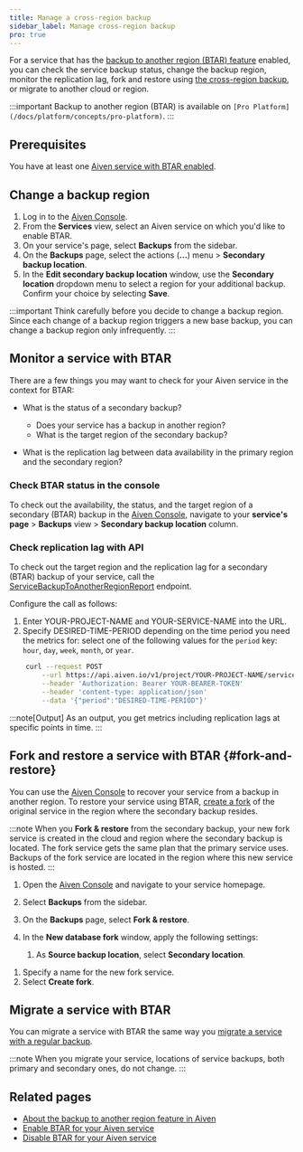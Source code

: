 ```yaml
---
title: Manage a cross-region backup
sidebar_label: Manage cross-region backup
pro: true
---
```


For a service that has the [backup to another region (BTAR) feature](/docs/platform/concepts/backup-to-another-region) enabled, you can check the service backup status, change the backup region, monitor the replication lag, fork and restore using [the cross-region backup](/docs/platform/concepts/backup-to-another-region), or migrate to another cloud or region.

:::important
Backup to another region (BTAR) is available on
`[Pro Platform](/docs/platform/concepts/pro-platform)`.
:::

## Prerequisites

You have at least one
[Aiven service with BTAR enabled](/docs/platform/howto/btar/enable-backup-to-another-region).

## Change a backup region

1. Log in to the [Aiven Console](https://console.aiven.io/).
1. From the **Services** view, select an Aiven service on which you'd like to enable BTAR.
1. On your service's page, select **Backups** from the sidebar.
1. On the **Backups** page, select the actions (**...**) menu > **Secondary backup
   location**.
1. In the **Edit secondary backup location** window, use the **Secondary location**
   dropdown menu to select a region for your additional backup. Confirm your choice by
   selecting **Save**.

:::important
Think carefully before you decide to change a backup region. Since each change of a backup
region triggers a new base backup, you can change a backup region only infrequently.
:::

## Monitor a service with BTAR

There are a few things you may want to check for your Aiven service in the context for
BTAR:

- What is the status of a secondary backup?

  - Does your service has a backup in another region?
  - What is the target region of the secondary backup?

- What is the replication lag between data availability in the primary region and the
  secondary region?

### Check BTAR status in the console

To check out the availability, the status, and the target region of a secondary (BTAR)
backup in the [Aiven Console](https://console.aiven.io/), navigate to your
**service's page** > **Backups** view > **Secondary backup location** column.

### Check replication lag with API

To check out the target region and the replication lag for a secondary (BTAR) backup of
your service, call the
[ServiceBackupToAnotherRegionReport](https://api.aiven.io/doc/#tag/Service/operation/ServiceBackupToAnotherRegionReport)
endpoint.

Configure the call as follows:

1. Enter YOUR-PROJECT-NAME and YOUR-SERVICE-NAME into the URL.
1. Specify DESIRED-TIME-PERIOD depending on the time period you need the metrics for:
   select one of the following values for the ``period`` key: ``hour``, ``day``, ``week``,
   ``month``, or ``year``.

```bash
    curl --request POST                                                                                                      \
        --url https://api.aiven.io/v1/project/YOUR-PROJECT-NAME/service/YOUR-SERVICE-NAME/backup_to_another_region/report    \
        --header 'Authorization: Bearer YOUR-BEARER-TOKEN'                                                                   \
        --header 'content-type: application/json'                                                                            \
        --data '{"period":"DESIRED-TIME-PERIOD"}'
```

:::note[Output]
As an output, you get metrics including replication lags at specific points in time.
:::

## Fork and restore a service with BTAR {#fork-and-restore}

You can use the [Aiven Console](https://console.aiven.io/) to recover your service from a
backup in another region. To restore your service using BTAR,
[create a fork](/docs/platform/howto/console-fork-service) of the original service in the
region where the secondary backup resides.

:::note
When you **Fork & restore** from the secondary backup, your new fork service is created in
the cloud and region where the secondary backup is located. The fork service gets the same
plan that the primary service uses. Backups of the fork service are located in the region
where this new service is hosted.
:::

1. Open the [Aiven Console](https://console.aiven.io/) and navigate to your service
   homepage.
1. Select **Backups** from the sidebar.
1. On the **Backups** page, select **Fork & restore**.
1. In the **New database fork** window, apply the following settings:

   1. As **Source backup location**, select **Secondary location**.
<!--1. As **Source backup version**, select either **Latest transaction** or **Point in
      time**.

      :::note
      For the point-in-time recovery (PITR) option, set up the time to no later than the
      time of taking the latest backup.
      :::-->

   1. Specify a name for the new fork service.
   1. Select **Create fork**.

## Migrate a service with BTAR

You can migrate a service with BTAR the same way you
[migrate a service with a regular backup](/docs/platform/howto/migrate-services-cloud-region).

:::note
When you migrate your service, locations of service backups, both primary and secondary
ones, do not change.
:::

## Related pages

- [About the backup to another region feature in Aiven](/docs/platform/concepts/backup-to-another-region)
- [Enable BTAR for your Aiven service](/docs/platform/howto/btar/enable-backup-to-another-region)
- [Disable BTAR for your Aiven service](/docs/platform/howto/btar/disable-backup-to-another-region)
